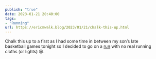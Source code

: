 ```yaml
---
publish: "true"
date: 2023-01-21 20:40:00
tags:
- "Running"
url: https://ericmwalk.blog/2023/01/21/chalk-this-up.html
---
```

Chalk this up to a first as I had some time in between my son’s late basketball games tonight so I decided to go on a [run](http://www.strava.com/activities/8430670614) with no real running cloths (or lights) 😆.
